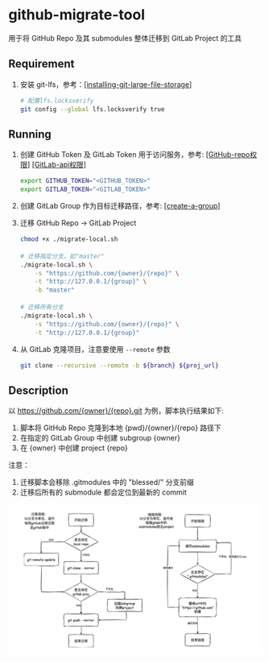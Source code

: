 # github-migrate-tool

用于将 GitHub Repo 及其 submodules 整体迁移到 GitLab Project 的工具

## Requirement

1. 安装 git-lfs，参考：[[installing-git-large-file-storage]](https://docs.github.com/en/repositories/working-with-files/managing-large-files/installing-git-large-file-storage)

    ```bash
    # 配置lfs.locksverify
    git config --global lfs.locksverify true
    ```

## Running

1. 创建 GitHub Token 及 GitLab Token 用于访问服务，参考:
    [[GitHub-repo权限]](https://docs.github.com/en/authentication/keeping-your-account-and-data-secure/managing-your-personal-access-tokens#creating-a-personal-access-token-classic)
    [[GitLab-api权限]](https://docs.gitlab.com/ee/user/profile/personal_access_tokens.html#create-a-personal-access-token)

    ```bash
    export GITHUB_TOKEN="<GITHUB_TOKEN>"
    export GITLAB_TOKEN="<GITLAB_TOKEN>"
    ```

2. 创建 GitLab Group 作为目标迁移路径，参考: [[create-a-group]](https://docs.gitlab.com/ee/user/group/#create-a-group)

3. 迁移 GitHub Repo -> GitLab Project

    ```bash
    chmod +x ./migrate-local.sh

    # 迁移指定分支，如"master"
    ./migrate-local.sh \
        -s "https://github.com/{owner}/{repo}" \
        -t "http://127.0.0.1/{group}" \
        -b "master"

    # 迁移所有分支
    ./migrate-local.sh \
        -s "https://github.com/{owner}/{repo}" \
        -t "http://127.0.0.1/{group}"
    ```

4. 从 GitLab 克隆项目，注意要使用 `--remote` 参数

    ```bash
    git clone --recursive --remote -b ${branch} ${proj_url}
    ```

## Description

以 https://github.com/{owner}/{repo}.git 为例，脚本执行结果如下:
1. 脚本将 GitHub Repo 克隆到本地 {pwd}/{owner}/{repo} 路径下
2. 在指定的 GitLab Group 中创建 subgroup {owner}
3. 在 {owner} 中创建 project {repo}

注意：
1. 迁移脚本会移除 .gitmodules 中的 "blessed/" 分支前缀
2. 迁移后所有的 submodule 都会定位到最新的 commit

<p align="center">
    <img src="migrate.png">
</p>
